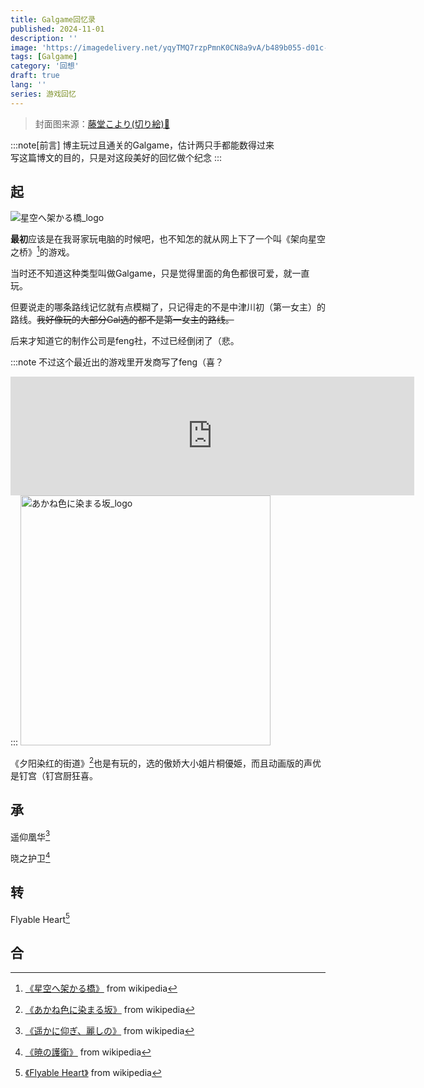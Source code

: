 ```yaml
---
title: Galgame回忆录
published: 2024-11-01
description: ''
image: 'https://imagedelivery.net/yqyTMQ7rzpPmnK0CN8a9vA/b489b055-d01c-4fac-9e3e-3025f0da8400/public'
tags: [Galgame]
category: '回想'
draft: true 
lang: ''
series: 游戏回忆
---
```


> 封面图来源：[藤堂こより(切り絵)🔗](https://www.pixiv.net/artworks/18895882)

:::note[前言]
博主玩过且通关的Galgame，估计两只手都能数得过来<br>
写这篇博文的目的，只是对这段美好的回忆做个纪念
:::

## 起

![星空へ架かる橋_logo](https://imagedelivery.net/yqyTMQ7rzpPmnK0CN8a9vA/ba5faed8-538b-4e85-2398-8b43a6f1e100/public)

**最初**应该是在我哥家玩电脑的时候吧，也不知怎的就从网上下了一个叫《架向星空之桥》[^1]的游戏。

当时还不知道这种类型叫做Galgame，只是觉得里面的角色都很可爱，就一直玩。

但要说走的哪条路线记忆就有点模糊了，只记得走的不是中津川初（第一女主）的路线。~~我好像玩的大部分Gal选的都不是第一女主的路线。~~

后来才知道它的制作公司是feng社，不过已经倒闭了（悲。

:::note
不过这个最近出的游戏里开发商写了feng（喜？
<iframe src="https://store.steampowered.com/widget/1961760/" frameborder="0" width="646" height="190" style="margin: auto 0px"></iframe>
:::

<img width="400px" alt="あかね色に染まる坂_logo" src="https://imagedelivery.net/yqyTMQ7rzpPmnK0CN8a9vA/7fcb7b12-668d-4c9e-2530-04959e702e00/public">

《夕阳染红的街道》[^2]也是有玩的，选的傲娇大小姐片桐優姫，而且动画版的声优是钉宫（钉宫厨狂喜。

## 承

遥仰凰华[^3]

晓之护卫[^4]

## 转

Flyable Heart[^5]

## 合

[^1]: [《星空へ架かる橋》](https://ja.wikipedia.org/wiki/%E6%98%9F%E7%A9%BA%E3%81%B8%E6%9E%B6%E3%81%8B%E3%82%8B%E6%A9%8B) from wikipedia
[^2]: [《あかね色に染まる坂》](https://ja.wikipedia.org/wiki/%E3%81%82%E3%81%8B%E3%81%AD%E8%89%B2%E3%81%AB%E6%9F%93%E3%81%BE%E3%82%8B%E5%9D%82) from wikipedia
[^3]: [《遥かに仰ぎ、麗しの》](https://ja.wikipedia.org/wiki/%E9%81%A5%E3%81%8B%E3%81%AB%E4%BB%B0%E3%81%8E%E3%80%81%E9%BA%97%E3%81%97%E3%81%AE) from wikipedia
[^4]: [《暁の護衛》](https://ja.wikipedia.org/wiki/%E6%9A%81%E3%81%AE%E8%AD%B7%E8%A1%9B) from wikipedia
[^5]: [《Flyable Heart》](https://ja.wikipedia.org/wiki/Flyable_Heart) from wikipedia